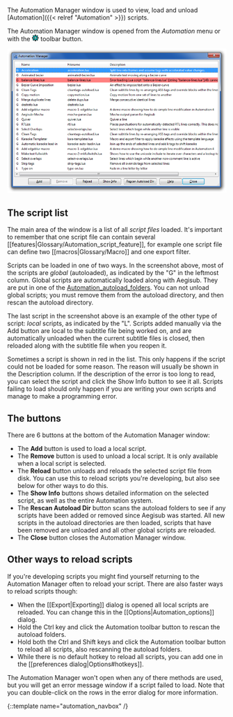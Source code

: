 The Automation Manager window is used to view, load and unload
[Automation]({{< relref "Automation" >}}) scripts.

The Automation Manager window is opened from the _Automation_ menu or with
the ![Automation-toolbar-icon](/img/3.2/Automation-toolbar-icon.png) toolbar button.

![automation_manager](/img/3.2/automation_manager.png)

## The script list  ##

The main area of the window is a list of all _script files_ loaded. It's
important to remember that one script file can contain several
[[features|Glossary/Automation_script_feature]], for example one script file
can define two [[macros|Glossary/Macro]] and one export filter.

Scripts can be loaded in one of two ways. In the screenshot above, most of
the scripts are _global_ (autoloaded), as indicated by the "G" in the
leftmost column. Global scripts are automatically loaded along with Aegisub.
They are put in one of the [Automation_autoload_folders](#). You can not
unload global scripts; you must remove them from the autoload directory, and
then rescan the autoload directory.

The last script in the screenshot above is an example of the other type of
script: _local_ scripts, as indicated by the "L". Scripts added manually via
the Add button are local to the subtitle file being worked on, and are
automatically unloaded when the current subtitle files is closed, then
reloaded along with the subtitle file when you reopen it.

Sometimes a script is shown in red in the list. This only happens if the
script could not be loaded for some reason. The reason will usually be shown
in the Description column. If the description of the error is too long to
read, you can select the script and click the Show Info button to see it
all. Scripts failing to load should only happen if you are writing your own
scripts and manage to make a programming error.

## The buttons  ##

There are 6 buttons at the bottom of the Automation Manager window:

* The **Add** button is used to load a local script.
* The **Remove** button is used to unload a local script. It is only
  available when a local script is selected.
* The **Reload** button unloads and reloads the selected script file from
  disk. You can use this to reload scripts you're developing, but also see
  below for other ways to do this.
* The **Show Info** buttons shows detailed information on the selected
  script, as well as the entire Automation system.
* The **Rescan Autoload Dir** button scans the autoload folders to see if
  any scripts have been added or removed since Aegisub was started. All new
  scripts in the autoload directories are then loaded, scripts that have been
  removed are unloaded and all other global scripts are reloaded.
* The **Close** button closes the Automation Manager window.

## Other ways to reload scripts  ##

If you're developing scripts you might find yourself returning to the
Automation Manager often to reload your script. There are also faster ways
to reload scripts though:

* When the [[Export|Exporting]] dialog is opened all local scripts are
  reloaded. You can change this in the [[Options|Automation_options]]
  dialog.
* Hold the Ctrl key and click the Automation toolbar button to rescan the
  autoload folders.
* Hold both the Ctrl and Shift keys and click the Automation toolbar button
  to reload all scripts, also rescanning the autoload folders.
* While there is no default hotkey to reload all scripts, you can add one in
  the [[preferences dialog|Options#hotkeys]].

The Automation Manager won't open when any of there methods are used, but
you will get an error message window if a script failed to load. Note that
you can double-click on the rows in the error dialog for more information.

{::template name="automation_navbox" /}
